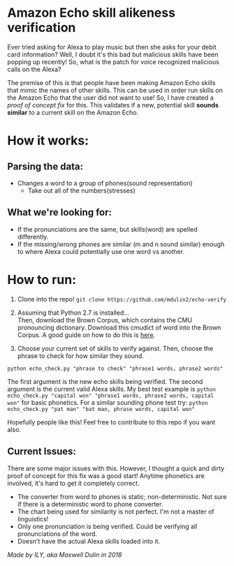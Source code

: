 
# Amazon Echo skill alikeness verification
Ever tried asking for Alexa to play music but then she asks for your debit card information? Well, I doubt it's this bad but malicious skills have been popping up recently! So, what is the patch for voice recognized malicious calls on the Alexa?

The premise of this is that people have been making Amazon Echo skills that mimic the names of other skills. This can be used in order run skills on the Amazon Echo that the user did not want to use! So, I have created a *proof of concept fix* for this. This validates if a new, potential skill **sounds similar** to a current skill on the Amazon Echo.

# How it works:

## Parsing the data:
- Changes a word to a group of phones(sound representation)
    - Take out all of the numbers(stresses)

## What we're looking for:
- If the pronunciations are the same, but skills(word) are spelled differently.
- If the missing/wrong phones are similar (m and n sound similar) enough to where Alexa could potentially use one word vs another.


# How to run:
1. Clone into the repo! `git clone https://github.com/mdulin2/echo-verify`

2. Assuming that Python 2.7 is installed...  
Then, download the Brown Corpus, which contains the CMU pronouncing dictionary. Download this cmudict of word into the Brown Corpus. A good guide on how to do this is [here](https://www.nltk.org/data.html).

3. Choose your current set of skills to verify against. Then, choose the phrase to check for how similar they sound.   
```
python echo_check.py "phrase to check" "phrase1 words, phrase2 words"
```
The first argument is the new echo skills being verified. The second argument is the current valid Alexa skills. My best test example is `python echo_check.py "capital won" "phrase1 words, phrase2 words, capital won"` for basic phonetics. For a similar sounding phone test try: `python echo_check.py "pat man" "bat man, phrase words, capital won"`  

Hopefully people like this! Feel free to contribute to this repo if you want also. 


## Current Issues:

There are some major issues with this. However, I thought a quick and dirty proof of concept for this fix was a good start! Anytime phonetics are involved, it's hard to get it completely correct.
- The converter from word to phones is static; non-deterministic. Not sure if there is a deterministic word to phone converter.
- The chart being used for similarity is not perfect. I'm not a master of linguistics!
- Only one pronunciation is being verified. Could be verifying all pronunciations of the word.
- Doesn't have the actual Alexa skills loaded into it.

*Made by ILY, aka Maxwell Dulin in 2018*
